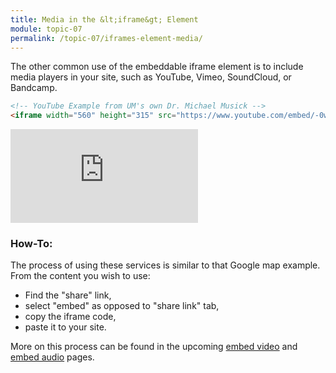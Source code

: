 ```yaml
---
title: Media in the &lt;iframe&gt; Element
module: topic-07
permalink: /topic-07/iframes-element-media/
---
```


<div class="divider-heading"></div>

The other common use of the embeddable iframe element is to include media players in your site, such as YouTube, Vimeo, SoundCloud, or Bandcamp.

```html
<!-- YouTube Example from UM's own Dr. Michael Musick -->
<iframe width="560" height="315" src="https://www.youtube.com/embed/-0wEUKJTHnQ" frameborder="0" allowfullscreen></iframe>
```

<div class="codepen-embed">
    <div class="embed-responsive embed-responsive-16by9"><iframe class="embed-responsive-item" src="https://www.youtube.com/embed/-0wEUKJTHnQ" frameborder="0" allowfullscreen></iframe></div>
</div>


### How-To:

The process of using these services is similar to that Google map example. From the content you wish to use:

- Find the "share" link,
- select "embed" as opposed to "share link" tab,
- copy the iframe code,
- paste it to your site.

More on this process can be found in the upcoming <a href="{{ site.url }}/docs/topic-06/video-hosting/" target="_blank">embed video</a> and <a href="{{ site.url }}/docs/topic-06/audio-hosting/" target="_blank">embed audio</a> pages.

